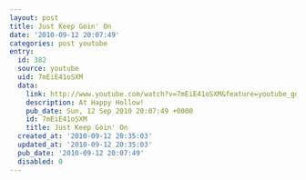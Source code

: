 ```yaml
---
layout: post
title: Just Keep Goin' On
date: '2010-09-12 20:07:49'
categories: post youtube
entry:
  id: 382
  source: youtube
  uid: 7mEiE41oSXM
  data:
    link: http://www.youtube.com/watch?v=7mEiE41oSXM&feature=youtube_gdata&hd=1
    description: At Happy Hollow!
    pub_date: Sun, 12 Sep 2010 20:07:49 +0000
    id: 7mEiE41oSXM
    title: Just Keep Goin' On
  created_at: '2010-09-12 20:35:03'
  updated_at: '2010-09-12 20:35:03'
  pub_date: '2010-09-12 20:07:49'
  disabled: 0
---
```

